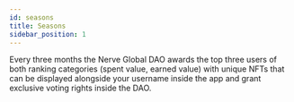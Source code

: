 ```yaml
---
id: seasons
title: Seasons
sidebar_position: 1
---
```


Every three months the Nerve Global DAO awards the top three users of both ranking categories (spent value, earned value) with unique NFTs that can be displayed alongside your username inside the app and grant exclusive voting rights inside the DAO.